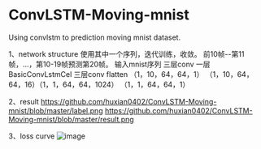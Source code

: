 # ConvLSTM-Moving-mnist
Using convlstm to prediction moving mnist dataset.

1、network structure
使用其中一个序列，迭代训练，收敛。 前10帧--第11帧，...，第10-19帧预测第20帧。
输入mnist序列            三层conv        一层BasicConvLstmCel  三层conv flatten
（1，10，64，64，1） （1，10，64，64，16）（1，1，64，64，1024） （1，1，64，64，1）

2、result
https://github.com/huxian0402/ConvLSTM-Moving-mnist/blob/master/label.png
https://github.com/huxian0402/ConvLSTM-Moving-mnist/blob/master/result.png

3、loss curve
![image](https://github.com/huxian0402/ConvLSTM-Moving-mnist/blob/master/loss.png)
